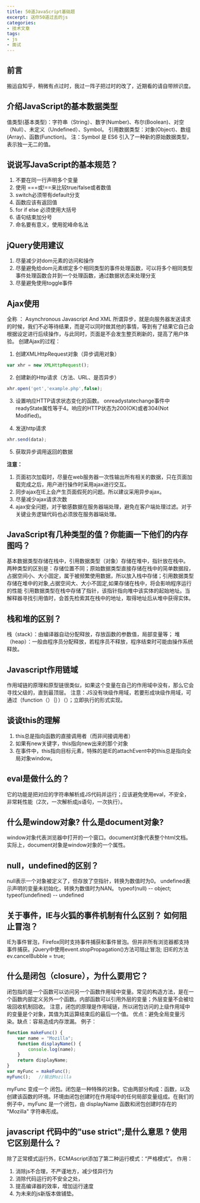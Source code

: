 ```yaml
---
title: 50道JavaScript基础题
excerpt: 送你50道过去的js
categories:
- 技术文章
tags:
- js
- 面试
---
```


## 前言
搬运自知乎，稍微有点过时，我过一阵子把过时的改了，近期看的请自带辨识度。

## 介绍JavaScript的基本数据类型
值类型(基本类型)：字符串（String）、数字(Number)、布尔(Boolean)、对空（Null）、未定义（Undefined）、Symbol。
引用数据类型：对象(Object)、数组(Array)、函数(Function)。
注：Symbol 是 ES6 引入了一种新的原始数据类型，表示独一无二的值。

## 说说写JavaScript的基本规范？
1. 不要在同一行声明多个变量
2. 使用 ===或!==来比较true/false或者数值
3. switch必须带有default分支
4. 函数应该有返回值
5. for if else 必须使用大括号
6. 语句结束加分号
7. 命名要有意义，使用驼峰命名法

## jQuery使用建议
1. 尽量减少对dom元素的访问和操作
2. 尽量避免给dom元素绑定多个相同类型的事件处理函数，可以将多个相同类型事件处理函数合并到一个处理函数，通过数据状态来处理分支
3. 尽量避免使用toggle事件

## Ajax使用
全称 ： Asynchronous Javascript And XML
所谓异步，就是向服务器发送请求的时候，我们不必等待结果，而是可以同时做其他的事情，等到有了结果它自己会根据设定进行后续操作，与此同时，页面是不会发生整页刷新的，提高了用户体验。
创建Ajax的过程：
1. 创建XMLHttpRequest对象（异步调用对象）
```javascript
var xhr = new XMLHttpRequest();
```

2. 创建新的Http请求（方法、URL、是否异步）
```javascript
xhr.open('get','example.php',false);
```

3. 设置响应HTTP请求状态变化的函数。
onreadystatechange事件中readyState属性等于4。响应的HTTP状态为200(OK)或者304(Not Modified)。

4. 发送http请求
```javascript
xhr.send(data);
```

5. 获取异步调用返回的数据

**注意：**
1. 页面初次加载时，尽量在web服务器一次性输出所有相关的数据，只在页面加载完成之后，用户进行操作时采用ajax进行交互。
2. 同步ajax在IE上会产生页面假死的问题。所以建议采用异步ajax。
3. 尽量减少ajax请求次数
4. ajax安全问题，对于敏感数据在服务器端处理，避免在客户端处理过滤。对于关键业务逻辑代码也必须放在服务器端处理。

## JavaScript有几种类型的值？你能画一下他们的内存图吗？
基本数据类型存储在栈中，引用数据类型（对象）存储在堆中，指针放在栈中。
两种类型的区别是：存储位置不同；原始数据类型直接存储在栈中的简单数据段，占据空间小、大小固定，属于被频繁使用数据，所以放入栈中存储；引用数据类型存储在堆中的对象,占据空间大、大小不固定,如果存储在栈中，将会影响程序运行的性能
引用数据类型在栈中存储了指针，该指针指向堆中该实体的起始地址。当解释器寻找引用值时，会首先检索其在栈中的地址，取得地址后从堆中获得实体。

## 栈和堆的区别？
栈（stack）：由编译器自动分配释放，存放函数的参数值，局部变量等；
堆（heap）：一般由程序员分配释放，若程序员不释放，程序结束时可能由操作系统释放。

## Javascript作用链域
作用域链的原理和原型链很类似，如果这个变量在自己的作用域中没有，那么它会寻找父级的，直到最顶层。
注意：JS没有块级作用域，若要形成块级作用域，可通过（function（）｛｝）（）；立即执行的形式实现。

## 谈谈this的理解
1. this总是指向函数的直接调用者（而非间接调用者）
2. 如果有new关键字，this指向new出来的那个对象
3. 在事件中，this指向目标元素，特殊的是IE的attachEvent中的this总是指向全局对象window。

##  eval是做什么的？
它的功能是把对应的字符串解析成JS代码并运行；应该避免使用eval，不安全，非常耗性能（2次，一次解析成js语句，一次执行）。

## 什么是window对象? 什么是document对象?
window对象代表浏览器中打开的一个窗口。document对象代表整个html文档。实际上，document对象是window对象的一个属性。

## null，undefined的区别？
null表示一个对象被定义了，但存放了空指针，转换为数值时为0。
undefined表示声明的变量未初始化，转换为数值时为NAN。
typeof(null) -- object;
typeof(undefined) -- undefined

## 关于事件，IE与火狐的事件机制有什么区别？ 如何阻止冒泡？
IE为事件冒泡，Firefox同时支持事件捕获和事件冒泡。但并非所有浏览器都支持事件捕获。jQuery中使用event.stopPropagation()方法可阻止冒泡;
旧IE的方法 ev.cancelBubble = true;

## 什么是闭包（closure），为什么要用它？
闭包指的是一个函数可以访问另一个函数作用域中变量。常见的构造方法，是在一个函数内部定义另外一个函数。内部函数可以引用外层的变量；外层变量不会被垃圾回收机制回收。
注意，闭包的原理是作用域链，所以闭包访问的上级作用域中的变量是个对象，其值为其运算结束后的最后一个值。
优点：避免全局变量污染。缺点：容易造成内存泄漏。
例子：
```javascript
function makeFunc() {
    var name = "Mozilla";
    function displayName() {
        console.log(name); 
    }
    return displayName;
}
var myFunc = makeFunc();
myFunc();   //输出Mozilla
```

myFunc 变成一个 闭包。闭包是一种特殊的对象。它由两部分构成：函数，以及创建该函数的环境。环境由闭包创建时在作用域中的任何局部变量组成。在我们的例子中，myFunc 是一个闭包，由 displayName 函数和闭包创建时存在的 "Mozilla" 字符串形成。

## javascript 代码中的"use strict";是什么意思 ? 使用它区别是什么？
除了正常模式运行外，ECMAscript添加了第二种运行模式：“严格模式”。
作用：
1. 消除js不合理，不严谨地方，减少怪异行为
2. 消除代码运行的不安全之处，
3. 提高编译器的效率，增加运行速度
4. 为未来的js新版本做铺垫。

